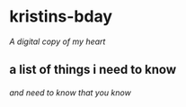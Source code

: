 # kristins-bday
_A digital copy of my heart_

## a list of things i need to know
###### and need to know that you know

